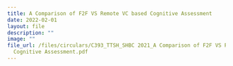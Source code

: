```yaml
---
title: A Comparison of F2F VS Remote VC based Cognitive Assessment
date: 2022-02-01
layout: file
description: ""
image: ""
file_url: /files/circulars/C393_TTSH_SHBC 2021_A Comparison of F2F VS Remote VC-based
  Cognitive Assessment.pdf
---
```

